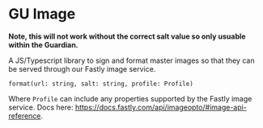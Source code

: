 # GU Image

**Note, this will not work without the correct salt value so only usuable within
the Guardian.**

A JS/Typescript library to sign and format master images so that they can be
served through our Fastly image service.

    format(url: string, salt: string, profile: Profile)

Where `Profile` can include any properties supported by the Fastly image
service. Docs here: https://docs.fastly.com/api/imageopto/#image-api-reference.
